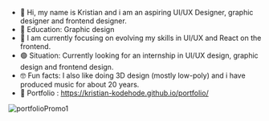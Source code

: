 - 👋 Hi, my name is Kristian and i am an aspiring UI/UX Designer, graphic designer and frontend designer.
- 💾 Education: Graphic design
- 🚀 I am currently focusing on evolving my skills in UI/UX and React on the frontend.
- 🟢 Situation: Currently looking for an internship in UI/UX design, graphic design and frontend design.
- 🤓 Fun facts: I also like doing 3D design (mostly low-poly) and i have produced music for about 20 years.
- 💚 Portfolio : https://kristian-kodehode.github.io/portfolio/


![portfolioPromo1](https://github.com/Kristian-kodehode/Kristian-kodehode/assets/125975980/6f856ad7-1cbc-4ac5-9652-452ccd6f62f9)
